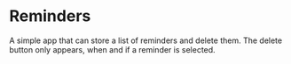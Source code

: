 # Reminders
A simple app that can store a list of reminders and delete them.
The delete button only appears, when and if a reminder is selected.
